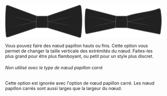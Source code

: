 ![Nœuds papillons Larges et Fins](tipwidth.svg)

Vous pouvez faire des nœud papillon hauts ou fins. Cette option vous permet de changer la taille verticale des extrémités du nœud. Faites-les plus grand pour être plus flamboyant, ou petit pour un style plus discret.

<Note>

###### Non utilisé avec le type de nœud papillon carré

Cette option est ignorée avec l'option de nœud papillon carré. Les nœud papillon carrés sont aussi larges que la largeur du nœud.

</Note>

